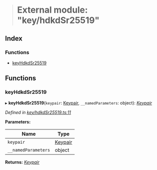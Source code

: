 > # External module: "key/hdkdSr25519"

## Index

### Functions

* [keyHdkdSr25519](_key_hdkdsr25519_.md#keyhdkdsr25519)

## Functions

###  keyHdkdSr25519

▸ **keyHdkdSr25519**(`keypair`: [Keypair](../interfaces/_types_.keypair.md), `__namedParameters`: object): *[Keypair](../interfaces/_types_.keypair.md)*

*Defined in [key/hdkdSr25519.ts:11](https://github.com/polkadot-js/common/blob/1d0a4e7/packages/util-crypto/src/key/hdkdSr25519.ts#L11)*

**Parameters:**

Name | Type |
------ | ------ |
`keypair` | [Keypair](../interfaces/_types_.keypair.md) |
`__namedParameters` | object |

**Returns:** *[Keypair](../interfaces/_types_.keypair.md)*